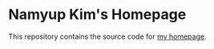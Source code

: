 # Namyup Kim's Homepage

This repository contains the source code for [my homepage](https://mingukkang.github.io).